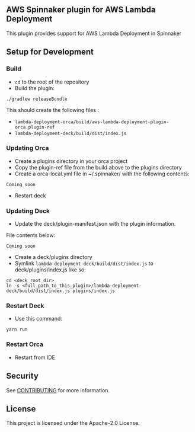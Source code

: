 ## AWS Spinnaker plugin for AWS Lambda Deployment

This plugin provides support for AWS Lambda Deployment in Spinnaker

## Setup for Development

### Build

* `cd` to the root of the repository
* Build the plugin:

```./gradlew releaseBundle```

This should create the following files :

* `lambda-deployment-orca/build/aws-lambda-deployment-plugin-orca.plugin-ref`
*  `lambda-deployment-deck/build/dist/index.js`


### Updating Orca

* Create a plugins directory in your orca project
* Copy the plugin-ref file from the build above to the plugins directory
* Create a orca-local.yml file in ~/.spinnaker/ with the following contents:

```
Coming soon
```

* Restart deck

### Updating Deck 

* Update the deck/plugin-manifest.json with the plugin information.

File contents below:
```
Coming soon
```

* Create a deck/plugins directory 
* Symlink `lambda-deployment-deck/build/dist/index.js` to deck/plugins/index.js like so:

```
cd <deck_root_dir>
ln -s <full_path_to_this_plugin>/lambda-deployment-deck/build/dist/index.js plugins/index.js
```

### Restart Deck

* Use this command:

```yarn run```

### Restart Orca

* Restart from IDE

## Security

See [CONTRIBUTING](CONTRIBUTING.md#security-issue-notifications) for more information.

## License

This project is licensed under the Apache-2.0 License.
